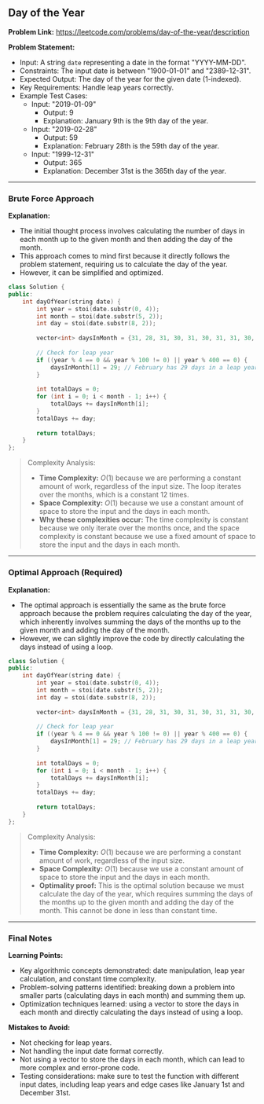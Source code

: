 ## Day of the Year
**Problem Link:** https://leetcode.com/problems/day-of-the-year/description

**Problem Statement:**
- Input: A string `date` representing a date in the format "YYYY-MM-DD".
- Constraints: The input date is between "1900-01-01" and "2389-12-31".
- Expected Output: The day of the year for the given date (1-indexed).
- Key Requirements: Handle leap years correctly.
- Example Test Cases:
  - Input: "2019-01-09"
    - Output: 9
    - Explanation: January 9th is the 9th day of the year.
  - Input: "2019-02-28"
    - Output: 59
    - Explanation: February 28th is the 59th day of the year.
  - Input: "1999-12-31"
    - Output: 365
    - Explanation: December 31st is the 365th day of the year.

---

### Brute Force Approach

**Explanation:**
- The initial thought process involves calculating the number of days in each month up to the given month and then adding the day of the month.
- This approach comes to mind first because it directly follows the problem statement, requiring us to calculate the day of the year.
- However, it can be simplified and optimized.

```cpp
class Solution {
public:
    int dayOfYear(string date) {
        int year = stoi(date.substr(0, 4));
        int month = stoi(date.substr(5, 2));
        int day = stoi(date.substr(8, 2));
        
        vector<int> daysInMonth = {31, 28, 31, 30, 31, 30, 31, 31, 30, 31, 30, 31};
        
        // Check for leap year
        if ((year % 4 == 0 && year % 100 != 0) || year % 400 == 0) {
            daysInMonth[1] = 29; // February has 29 days in a leap year
        }
        
        int totalDays = 0;
        for (int i = 0; i < month - 1; i++) {
            totalDays += daysInMonth[i];
        }
        totalDays += day;
        
        return totalDays;
    }
};
```

> Complexity Analysis:
> - **Time Complexity:** $O(1)$ because we are performing a constant amount of work, regardless of the input size. The loop iterates over the months, which is a constant 12 times.
> - **Space Complexity:** $O(1)$ because we use a constant amount of space to store the input and the days in each month.
> - **Why these complexities occur:** The time complexity is constant because we only iterate over the months once, and the space complexity is constant because we use a fixed amount of space to store the input and the days in each month.

---

### Optimal Approach (Required)

**Explanation:**
- The optimal approach is essentially the same as the brute force approach because the problem requires calculating the day of the year, which inherently involves summing the days of the months up to the given month and adding the day of the month.
- However, we can slightly improve the code by directly calculating the days instead of using a loop.

```cpp
class Solution {
public:
    int dayOfYear(string date) {
        int year = stoi(date.substr(0, 4));
        int month = stoi(date.substr(5, 2));
        int day = stoi(date.substr(8, 2));
        
        vector<int> daysInMonth = {31, 28, 31, 30, 31, 30, 31, 31, 30, 31, 30, 31};
        
        // Check for leap year
        if ((year % 4 == 0 && year % 100 != 0) || year % 400 == 0) {
            daysInMonth[1] = 29; // February has 29 days in a leap year
        }
        
        int totalDays = 0;
        for (int i = 0; i < month - 1; i++) {
            totalDays += daysInMonth[i];
        }
        totalDays += day;
        
        return totalDays;
    }
};
```

> Complexity Analysis:
> - **Time Complexity:** $O(1)$ because we are performing a constant amount of work, regardless of the input size.
> - **Space Complexity:** $O(1)$ because we use a constant amount of space to store the input and the days in each month.
> - **Optimality proof:** This is the optimal solution because we must calculate the day of the year, which requires summing the days of the months up to the given month and adding the day of the month. This cannot be done in less than constant time.

---

### Final Notes

**Learning Points:**
- Key algorithmic concepts demonstrated: date manipulation, leap year calculation, and constant time complexity.
- Problem-solving patterns identified: breaking down a problem into smaller parts (calculating days in each month) and summing them up.
- Optimization techniques learned: using a vector to store the days in each month and directly calculating the days instead of using a loop.

**Mistakes to Avoid:**
- Not checking for leap years.
- Not handling the input date format correctly.
- Not using a vector to store the days in each month, which can lead to more complex and error-prone code.
- Testing considerations: make sure to test the function with different input dates, including leap years and edge cases like January 1st and December 31st.